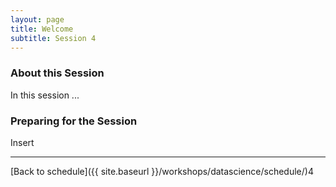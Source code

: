 ```yaml
---
layout: page
title: Welcome
subtitle: Session 4
---
```


### About this Session

In this session ...

### Preparing for the Session

Insert

* * *

[Back to schedule]({{ site.baseurl }}/workshops/datascience/schedule/)4